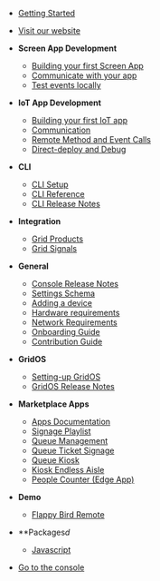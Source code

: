 
* [Getting Started](/getting-started)
* [Visit our website](https://omborigrid.com)

* **Screen App Development**
  * [Building your first Screen App](/app-development/building-your-first-screen-app)
  * [Communicate with your app](/app-development/communication)
  * [Test events locally](/app-development/testing-events-locally)
* **IoT App Development**
  * [Building your first IoT app](/iot-development/creating-your-first-iot-app)
  * [Communication](/iot-development/communication)
  * [Remote Method and Event Calls](/iot-development/remote-events)
  * [Direct-deploy and Debug](/iot-development/direct-deploy-debug)
* **CLI**
  * [CLI Setup](cli/setup)
  * [CLI Reference](/cli/reference)
  * [CLI Release Notes](/cli/releasenotes)
* **Integration**
  * [Grid Products](/grid-products/)
  * [Grid Signals](/grid-signals/)
* **General**
  * [Console Release Notes](/console/releasenotes/)
  * [Settings Schema](/general/schema)
  * [Adding a device](/general/adding-device)
  * [Hardware requirements](/general/hardware-requirements)
  * [Network Requirements](/general/network-requirements)
  * [Onboarding Guide](/general/onboarding-guide)
  * [Contribution Guide](/general/contributing)
* **GridOS**
  * [Setting-up GridOS](/gridos/set-up/v1/)
  * [GridOS Release Notes](/gridos/releasenotes/)
* **Marketplace Apps**
  * [Apps Documentation](/apps/)
  * [Signage Playlist](/apps/signage/)
  * [Queue Management](/apps/queue/setting-up)
  * [Queue Ticket Signage](/apps/queue-ticket-signage/)
  * [Queue Kiosk](/apps/queue-kiosk/)
  * [Kiosk Endless Aisle](/apps/kiosk-endless-aisle/)
  * [People Counter (Edge App)](/apps/people-counterd/)
* **Demo**
  * [Flappy Bird Remote](/demo/flappy-bird)
* **Packages*d*
  * [Javascript](/packages/javascript/)

* [Go to the console](https://console.omborigrid.com/)
